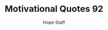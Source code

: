 ---
image: /assets/img/mq/mq_92_keller.png
title: Motivational Quotes 92
categories:
  - Motivational Quotes
author: Hope Staff
notes: Motivational Quotes 92
embed: >-
  EMBED_GOES_HERE
transcript: >-
  SOME LINES OF TEXT START HERE
---